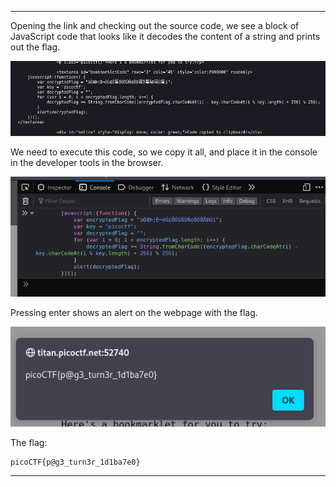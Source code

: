 
---

Opening the link and checking out the source code, we see a block of JavaScript code that looks like it decodes the content of a string and prints out the flag.

![](./screenshots/book-1.png)

We need to execute this code, so we copy it all, and place it in the console in the developer tools in the browser.

![](./screenshots/book-2.png)

Pressing enter shows an alert on the webpage with the flag.

![](./screenshots/book-3.png)

The flag:

```text
picoCTF{p@g3_turn3r_1d1ba7e0}
```

---
